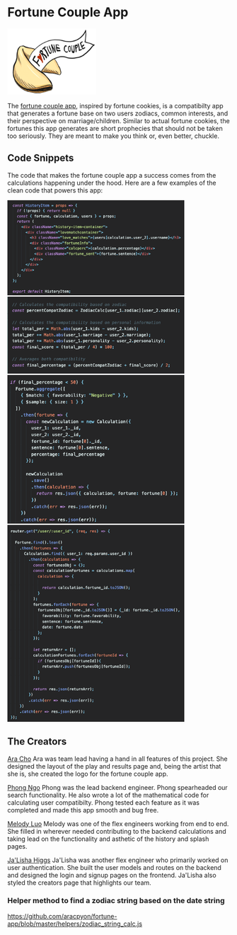 # Fortune Couple App
<img src="frontend/public/fortune_couple.PNG" width="200"/>

The [fortune couple app](http://fortune-couple.herokuapp.com/#/), inspired by fortune cookies, is a compatibilty app that generates a fortune base on two users zodiacs, common interests, and their perspective on marriage/children. Similar to actual fortune cookies, the fortunes this app generates are short prophecies that should not be taken too seriously. They are meant to make you think or, even better, chuckle. 

## Code Snippets
The code that makes the fortune couple app a success comes from the calculations
happening under the hood. Here are a few examples of the clean code that powers
this app:

<img src="frontend/public/codesnippet4.png" width="400">
<img src="frontend/public/codesnippet1.png" width="400">

<img src="frontend/public/codesnippet2.png" width="400">
<img src="frontend/public/codesnippet3.png" width="400">



## The Creators
[Ara Cho](https://github.com/aracpyon)
Ara was team lead having a hand in all features of this project. She designed the
layout of the play and results page and, being the artist that she is, she created
the logo for the fortune couple app.

[Phong Ngo](https://github.com/phongngo91)
Phong was the lead backend engineer. Phong spearheaded our search functionality.
He also wrote a lot of the mathematical code for calculating user compatibilty. Phong 
tested each feature as it was completed and made this app smooth and bug free.

[Melody Luo](https://github.com/luomel)
Melody was one of the flex engineers working from end to end. She filled in wherever 
needed contributing to the backend calculations and taking lead on the functionality and
asthetic of the history and splash pages.

[Ja'Lisha Higgs](https://github.com/higgsj82)
Ja'Lisha was another flex engineer who primarily worked on user authentication.
She built the user models and routes on the backend and designed the login and signup 
pages on the frontend. Ja'Lisha also styled the creators page that highlights
our team.


### Helper method to find a zodiac string based on the date string

<https://github.com/aracpyon/fortune-app/blob/master/helpers/zodiac_string_calc.js>